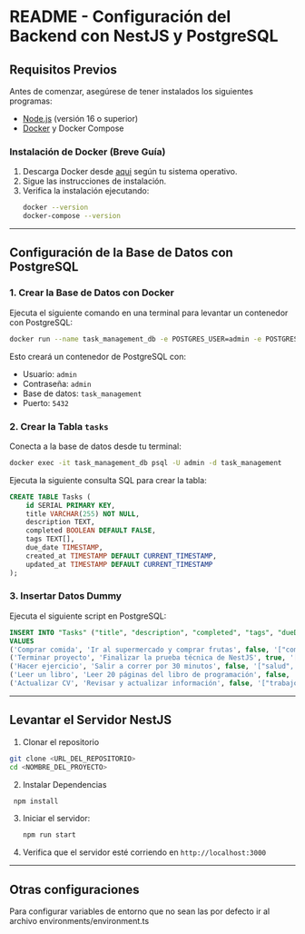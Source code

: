 # README - Configuración del Backend con NestJS y PostgreSQL

## Requisitos Previos

Antes de comenzar, asegúrese de tener instalados los siguientes programas:

- [Node.js](https://nodejs.org/) (versión 16 o superior)
- [Docker](https://www.docker.com/get-started) y Docker Compose

### Instalación de Docker (Breve Guía)

1. Descarga Docker desde [aqui](https://www.docker.com/get-started) según tu sistema operativo.
2. Sigue las instrucciones de instalación.
3. Verifica la instalación ejecutando:
   ```sh
   docker --version
   docker-compose --version
   ```

---

## Configuración de la Base de Datos con PostgreSQL

### 1. Crear la Base de Datos con Docker
Ejecuta el siguiente comando en una terminal para levantar un contenedor con PostgreSQL:
```sh
docker run --name task_management_db -e POSTGRES_USER=admin -e POSTGRES_PASSWORD=admin -e POSTGRES_DB=task_management -p 5432:5432 -d postgres
```

Esto creará un contenedor de PostgreSQL con:
- Usuario: `admin`
- Contraseña: `admin`
- Base de datos: `task_management`
- Puerto: `5432`

### 2. Crear la Tabla `tasks`
Conecta a la base de datos desde tu terminal:
```sh
docker exec -it task_management_db psql -U admin -d task_management
```
Ejecuta la siguiente consulta SQL para crear la tabla:
```sql
CREATE TABLE Tasks (
    id SERIAL PRIMARY KEY,
    title VARCHAR(255) NOT NULL,
    description TEXT,
    completed BOOLEAN DEFAULT FALSE,
    tags TEXT[],
    due_date TIMESTAMP,
    created_at TIMESTAMP DEFAULT CURRENT_TIMESTAMP,
    updated_at TIMESTAMP DEFAULT CURRENT_TIMESTAMP
);
```

### 3. Insertar Datos Dummy
Ejecuta el siguiente script en PostgreSQL:
```sql
INSERT INTO "Tasks" ("title", "description", "completed", "tags", "dueDate", "createdAt", "updatedAt")
VALUES
('Comprar comida', 'Ir al supermercado y comprar frutas', false, '["compras", "supermercado"]', '2024-12-01', '2024-02-19 10:00:00', '2024-02-19 10:00:00'),
('Terminar proyecto', 'Finalizar la prueba técnica de NestJS', true, '["trabajo", "proyecto"]', '2024-12-05', '2024-02-19 10:10:00', '2024-02-19 10:10:00'),
('Hacer ejercicio', 'Salir a correr por 30 minutos', false, '["salud", "ejercicio"]', '2024-12-02', '2024-02-19 10:20:00', '2024-02-19 10:20:00'),
('Leer un libro', 'Leer 20 páginas del libro de programación', false, '["lectura", "aprendizaje"]', '2024-12-03', '2024-02-19 10:30:00', '2024-02-19 10:30:00'),
('Actualizar CV', 'Revisar y actualizar información', false, '["trabajo", "cv"]', '2024-12-04', '2024-02-19 10:40:00', '2024-02-19 10:40:00');
```

---

## Levantar el Servidor NestJS

1. Clonar el repositorio
  ```sh
  git clone <URL_DEL_REPOSITORIO>
  cd <NOMBRE_DEL_PROYECTO>
   ```

2. Instalar Dependencias
  ```sh
   npm install
   ```

3. Iniciar el servidor:
   ```sh
   npm run start
   ```

2. Verifica que el servidor esté corriendo en `http://localhost:3000`

---

## Otras configuraciones

Para configurar variables de entorno que no sean las por defecto ir al archivo environments/environment.ts